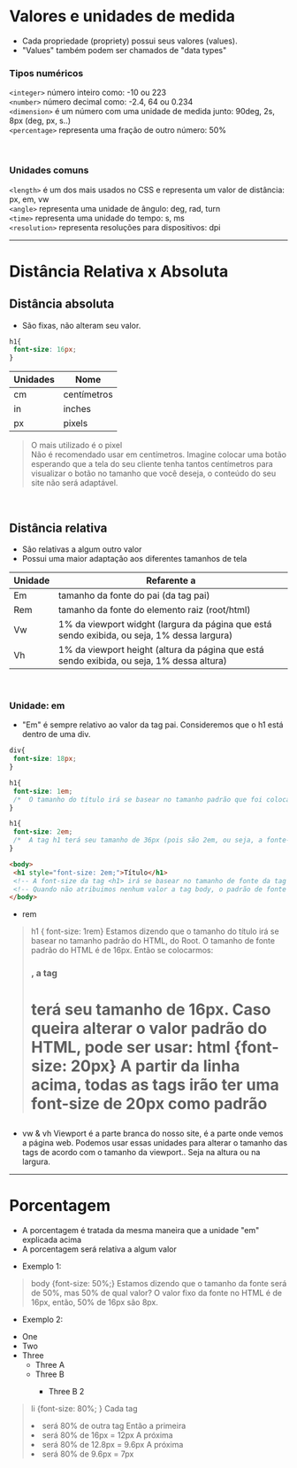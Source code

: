 # Valores e unidades de medida
* Cada propriedade (propriety) possui seus valores (values). 
* "Values" também podem ser chamados de "data types"


### __Tipos numéricos__ </br>
```<integer>``` número inteiro como: -10 ou 223 </br>
```<number>``` número decimal como: -2.4, 64 ou 0.234 </br> 
```<dimension>``` é um número com uma unidade de medida junto: 90deg, 2s, 8px (deg, px, s..) </br>
```<percentage>``` representa uma fração de outro número: 50% 

</br>

### __Unidades comuns__ </br>
```<length>``` é um dos mais usados no CSS e representa um valor de distância: px, em, vw </br>
```<angle>``` representa uma unidade de ângulo: deg, rad, turn </br>
```<time>``` representa uma unidade do tempo: s, ms </br>
```<resolution>``` representa resoluções para dispositivos: dpi </br>

_________________________________________________________________________________________________________________
# Distância Relativa x Absoluta

## Distância absoluta
* São fixas, não alteram seu valor.
```css
h1{
 font-size: 16px; 
}
```
<table>
	<thead>
		<tr>
			<th>Unidades</th> 
			<th>Nome</th>
		</tr>
	</thead>
	<tbody>
		<tr>
			<td>cm</td>
			<td>centímetros</td>
		</tr>
		<tr>
			<td>in</td>
			<td>inches</td>
		</tr>
		<tr>
			<td>px</td>
			<td>pixels</td>
		</tr>
	</tbody>
</table>

> O mais utilizado é o pixel </br>
> Não é recomendado usar em centímetros. Imagine colocar uma botão esperando que a tela do seu cliente tenha tantos centímetros para visualizar o botão no tamanho que você deseja, o conteúdo do seu site não será adaptável.

</br>

## Distância relativa
* São relativas a algum outro valor
* Possui uma maior adaptação aos diferentes tamanhos de tela 
<table>
	<thead>
		<tr>
			<th>Unidade</th>
			<th>Refarente a</th>
		</tr>
	</thead>
	<tbody>
		<tr>
			<td>Em</td>
			<td>tamanho da fonte do pai (da tag pai)</td>
		</tr>
		<tr>
			<td>Rem</td>
			<td>tamanho da fonte do elemento raiz (root/html)</td>
		</tr>
		<tr>
			<td>Vw</td>
			<td>1% da viewport widght (largura da página que está sendo exibida, ou seja, 1% dessa largura)</td>
		</tr>
		<tr>
			<td>Vh</td>
			<td>1% da viewport height (altura da página que está sendo exibida, ou seja, 1% dessa altura)</td>
		</tr>
	</tbody>
</table>

</br>

### Unidade: em
- "Em" é sempre relativo ao valor da tag pai. Consideremos que o h1 está dentro de uma div.
```css
div{ 
 font-size: 18px; 
}

h1{
 font-size: 1em;
 /*  O tamanho do título irá se basear no tamanho padrão que foi colocado na div. */ 
}

h1{ 
 font-size: 2em;
 /*  A tag h1 terá seu tamanho de 36px (pois são 2em, ou seja, a fonte-size padrão 18 vezes dois) */
}
```

```html
<body> 
 <h1 style="font-size: 2em;">Título</h1> 
 <!-- A font-size da tag <h1> irá se basear no tamanho de fonte da tag <body>, pois <body> é a tag pai -->
 <!-- Quando não atribuimos nenhum valor a tag body, o padrão de fonte é de 18px -->
</body>
```

* rem
> h1 { font-size: 1rem}
Estamos dizendo que o tamanho do título irá se basear no tamanho padrão do HTML, do Root.
O tamanho de fonte padrão do HTML é de 16px. 
Então se colocarmos: <h1 style="font-size: 1rem">, a tag <h1> terá seu tamanho de 16px. 
Caso queira alterar o valor padrão do HTML, pode ser usar:
> html {font-size: 20px} 
A partir da linha acima, todas as tags irão ter uma font-size de 20px como padrão 


* vw & vh 
Viewport é a parte branca do nosso site, é a parte onde vemos a página web.
Podemos usar essas unidades para alterar o tamanho das tags de acordo com o tamanho da viewport..
Seja na altura ou na largura.

______________________________________________________________________________________________________________
# Porcentagem 
* A porcentagem é tratada da mesma maneira que a unidade "em" explicada acima
* A porcentagem será relativa a algum valor

- Exemplo 1: 
> body {font-size: 50%;} 
Estamos dizendo que o tamanho da fonte será de 50%, mas 50% de qual valor? 
O valor fixo da fonte no HTML é de 16px, então, 50% de 16px são 8px. 

- Exemplo 2:
<ul> <!--Lista um -->
	<li>One</li>
	<li>Two</li>
	<li>Three
		<ul> <!-- Lista dois -->
			<li>Three A</li>
			<li>Three B</li>
			<ul> <!-- Lista três -->
				<li>Three B 2</li>
			</ul>
		</ul>
	</li>
</ul>

> li {font-size: 80%; }
Cada tag <li> será 80% de outra tag
Então a primeira <li> será 80% de 16px = 12px
A próxima <li> será 80% de 12.8px = 9.6px
A próxima <li> será 80% de 9.6px = 7px
